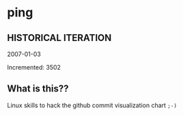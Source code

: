 # ping

## HISTORICAL ITERATION
2007-01-03

Incremented: 3502

## What is this?? 
Linux skills to hack the github commit visualization chart `;-)`
